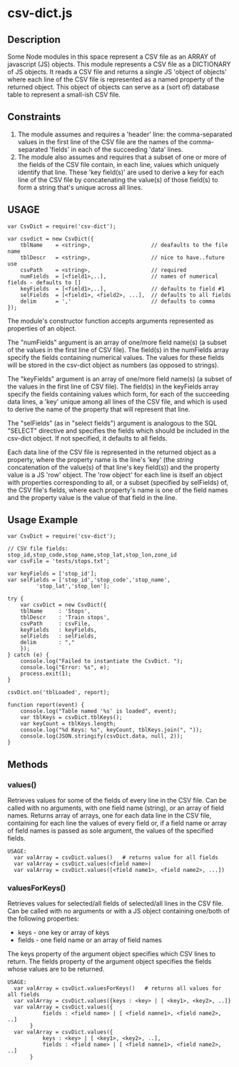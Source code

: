 # csv-dict.js

## Description

Some Node modules in this space represent a CSV file as an ARRAY of
javascript (JS) objects.  This module represents a CSV file as a
DICTIONARY of JS objects.  It reads a CSV file and returns a single JS
'object of objects' where each line of the CSV file is represented as
a named property of the returned object.  This object of objects can
serve as a (sort of) database table to represent a small-ish CSV file.

## Constraints

1. The module assumes and requires a 'header' line: the
   comma-separated values in the first line of the CSV file are the
   names of the comma-separated 'fields' in each of the succeeding
   'data' lines.
2. The module also assumes and requires that a subset of one or more
   of the fields of the CSV file contain, in each line, values which
   uniquely identify that line.  These 'key field(s)' are used to
   derive a key for each line of the CSV file by concatenating the
   value(s) of those field(s) to form a string that's unique across
   all lines.

## USAGE

    var CsvDict = require('csv-dict');
    
    var csvdict = new CsvDict({
        tblName    = <string>,                   // deafaults to the file name
        tblDescr   = <string>,                   // nice to have..future use
        csvPath    = <string>,                   // required
        numFields  = [<field1>,..],              // names of numerical fields - defaults to []
        keyFields  = [<field1>,..],              // defaults to field #1
        selFields  = [<field1>, <field2>, ...],  // defaults to all fields
        delim      = ','                         // defaults to comma
	});



The module's constructor function accepts arguments represented as
properties of an object.

The "numFields" argument is an array of one/more field name(s) (a
subset of the values in the first line of CSV file).  The field(s) in
the numFields array specify the fields containing numerical values.
The values for these fields will be stored in the csv-dict object as
numbers (as opposed to strings).

The "keyFields" argument is an array of one/more field name(s) (a
subset of the values in the first line of CSV file).  The field(s) in the
keyFields array specify the fields containing values which form, for
each of the succeeding data lines, a 'key' unique among all lines
of the CSV file, and which is used to derive the name of the property
that will represent that line.

The "selFields" (as in "select fields") argument is analogous to the
SQL "SELECT" directive and specifies the fields which should be
included in the csv-dict object.  If not specified, it defaults to all
fields.

Each data line of the CSV file is represented in the returned object
as a property, where the property name is the line's 'key' (the
*string* concatenation of the value(s) of that line's key field(s))
and the property value is a JS 'row' object.  The 'row object' for
each line is itself an object with properties corresponding to all, or
a subset (specified by selFields) of, the CSV file's fields, where
each property's name is one of the field names and the property value
is the value of that field in the line.

## Usage Example

    var CsvDict = require('csv-dict');
    
    // CSV file fields: stop_id,stop_code,stop_name,stop_lat,stop_lon,zone_id
    var csvFile = 'tests/stops.txt';
    
    var keyFields = ['stop_id'];
    var selFields = ['stop_id','stop_code','stop_name',
    		 'stop_lat','stop_lon'];
    
    try {
        var csvDict = new CsvDict({
    	tblName     : 'Stops',
    	tblDescr    : 'Train stops',
    	csvPath     : csvFile,
    	keyFields   : keyFields,
    	selFields   : selFields,
    	delim       : ","
        });
    } catch (e) {
        console.log("Failed to instantiate the CsvDict. ");
        console.log("Error: %s", e);
        process.exit(1);
    }
    
    csvDict.on('tblLoaded', report);
    
    function report(event) {
        console.log("Table named '%s' is loaded", event);
        var tblKeys = csvDict.tblKeys();
        var keyCount = tblKeys.length;
        console.log("%d Keys: %s", keyCount, tblKeys.join(", "));
        console.log(JSON.stringify(csvDict.data, null, 2));
    }

## Methods

### values()

Retrieves values for some of the fields of every line in the CSV file.
Can be called with no arguments, with one field name (string), or an
array of field names.  Returns array of arrays, one for each data line
in the CSV file, containing for each line the values of every field
or, if a field name or array of field names is passed as sole argument,
the values of the specified fields.

    USAGE:
      var valArray = csvDict.values()   # returns value for all fields
      var valArray = csvDict.values(<field name>)
      var valArray = csvDict.values([<field name1>, <field name2>, ...])

### valuesForKeys()

Retrieves values for selected/all fields of selected/all lines in the
CSV file.  Can be called with no arguments or with a JS object
containing one/both of the following properties:

  - keys - one key or array of keys
  - fields - one field name or an array of field names

The keys property of the argument object specifies which CSV lines to
return.  The fields property of the argument object specifies the
fields whose values are to be returned.


    USAGE:
      var valArray = csvDict.valuesForKeys()   # returns all values for all fields
      var valArray = csvDict.values({keys : <key> | [ <key1>, <key2>, ..]}
      var valArray = csvDict.values({
               fields : <field name> | [ <field namne1>, <field name2>, ..]
	       }
      var valArray = csvDict.values({
               keys : <key> | [ <key1>, <key2>, ..],
               fields : <field name> | [ <field namne1>, <field name2>, ..]
	       }

